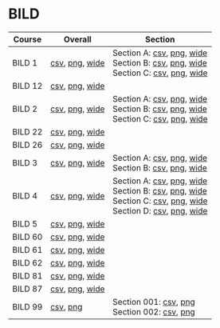 # BILD

| Course | Overall | Section |
| ------ | ------- | ------- |
| BILD 1 | [csv](https://github.com/UCSD-Historical-Enrollment-Data/2024Winter/blob/main/overall/BILD%201.csv), [png](https://raw.githubusercontent.com/UCSD-Historical-Enrollment-Data/2024Winter/main/plot_overall/BILD%201.png), [wide](https://raw.githubusercontent.com/UCSD-Historical-Enrollment-Data/2024Winter/main/plot_overall_wide/BILD%201.png) | Section A: [csv](https://github.com/UCSD-Historical-Enrollment-Data/2024Winter/blob/main/section/BILD%201_A.csv), [png](https://raw.githubusercontent.com/UCSD-Historical-Enrollment-Data/2024Winter/main/plot_section/BILD%201_A.png), [wide](https://raw.githubusercontent.com/UCSD-Historical-Enrollment-Data/2024Winter/main/plot_section_wide/BILD%201_A.png)<br>Section B: [csv](https://github.com/UCSD-Historical-Enrollment-Data/2024Winter/blob/main/section/BILD%201_B.csv), [png](https://raw.githubusercontent.com/UCSD-Historical-Enrollment-Data/2024Winter/main/plot_section/BILD%201_B.png), [wide](https://raw.githubusercontent.com/UCSD-Historical-Enrollment-Data/2024Winter/main/plot_section_wide/BILD%201_B.png)<br>Section C: [csv](https://github.com/UCSD-Historical-Enrollment-Data/2024Winter/blob/main/section/BILD%201_C.csv), [png](https://raw.githubusercontent.com/UCSD-Historical-Enrollment-Data/2024Winter/main/plot_section/BILD%201_C.png), [wide](https://raw.githubusercontent.com/UCSD-Historical-Enrollment-Data/2024Winter/main/plot_section_wide/BILD%201_C.png) |
| BILD 12 | [csv](https://github.com/UCSD-Historical-Enrollment-Data/2024Winter/blob/main/overall/BILD%2012.csv), [png](https://raw.githubusercontent.com/UCSD-Historical-Enrollment-Data/2024Winter/main/plot_overall/BILD%2012.png), [wide](https://raw.githubusercontent.com/UCSD-Historical-Enrollment-Data/2024Winter/main/plot_overall_wide/BILD%2012.png) |  |
| BILD 2 | [csv](https://github.com/UCSD-Historical-Enrollment-Data/2024Winter/blob/main/overall/BILD%202.csv), [png](https://raw.githubusercontent.com/UCSD-Historical-Enrollment-Data/2024Winter/main/plot_overall/BILD%202.png), [wide](https://raw.githubusercontent.com/UCSD-Historical-Enrollment-Data/2024Winter/main/plot_overall_wide/BILD%202.png) | Section A: [csv](https://github.com/UCSD-Historical-Enrollment-Data/2024Winter/blob/main/section/BILD%202_A.csv), [png](https://raw.githubusercontent.com/UCSD-Historical-Enrollment-Data/2024Winter/main/plot_section/BILD%202_A.png), [wide](https://raw.githubusercontent.com/UCSD-Historical-Enrollment-Data/2024Winter/main/plot_section_wide/BILD%202_A.png)<br>Section B: [csv](https://github.com/UCSD-Historical-Enrollment-Data/2024Winter/blob/main/section/BILD%202_B.csv), [png](https://raw.githubusercontent.com/UCSD-Historical-Enrollment-Data/2024Winter/main/plot_section/BILD%202_B.png), [wide](https://raw.githubusercontent.com/UCSD-Historical-Enrollment-Data/2024Winter/main/plot_section_wide/BILD%202_B.png)<br>Section C: [csv](https://github.com/UCSD-Historical-Enrollment-Data/2024Winter/blob/main/section/BILD%202_C.csv), [png](https://raw.githubusercontent.com/UCSD-Historical-Enrollment-Data/2024Winter/main/plot_section/BILD%202_C.png), [wide](https://raw.githubusercontent.com/UCSD-Historical-Enrollment-Data/2024Winter/main/plot_section_wide/BILD%202_C.png) |
| BILD 22 | [csv](https://github.com/UCSD-Historical-Enrollment-Data/2024Winter/blob/main/overall/BILD%2022.csv), [png](https://raw.githubusercontent.com/UCSD-Historical-Enrollment-Data/2024Winter/main/plot_overall/BILD%2022.png), [wide](https://raw.githubusercontent.com/UCSD-Historical-Enrollment-Data/2024Winter/main/plot_overall_wide/BILD%2022.png) |  |
| BILD 26 | [csv](https://github.com/UCSD-Historical-Enrollment-Data/2024Winter/blob/main/overall/BILD%2026.csv), [png](https://raw.githubusercontent.com/UCSD-Historical-Enrollment-Data/2024Winter/main/plot_overall/BILD%2026.png), [wide](https://raw.githubusercontent.com/UCSD-Historical-Enrollment-Data/2024Winter/main/plot_overall_wide/BILD%2026.png) |  |
| BILD 3 | [csv](https://github.com/UCSD-Historical-Enrollment-Data/2024Winter/blob/main/overall/BILD%203.csv), [png](https://raw.githubusercontent.com/UCSD-Historical-Enrollment-Data/2024Winter/main/plot_overall/BILD%203.png), [wide](https://raw.githubusercontent.com/UCSD-Historical-Enrollment-Data/2024Winter/main/plot_overall_wide/BILD%203.png) | Section A: [csv](https://github.com/UCSD-Historical-Enrollment-Data/2024Winter/blob/main/section/BILD%203_A.csv), [png](https://raw.githubusercontent.com/UCSD-Historical-Enrollment-Data/2024Winter/main/plot_section/BILD%203_A.png), [wide](https://raw.githubusercontent.com/UCSD-Historical-Enrollment-Data/2024Winter/main/plot_section_wide/BILD%203_A.png)<br>Section B: [csv](https://github.com/UCSD-Historical-Enrollment-Data/2024Winter/blob/main/section/BILD%203_B.csv), [png](https://raw.githubusercontent.com/UCSD-Historical-Enrollment-Data/2024Winter/main/plot_section/BILD%203_B.png), [wide](https://raw.githubusercontent.com/UCSD-Historical-Enrollment-Data/2024Winter/main/plot_section_wide/BILD%203_B.png) |
| BILD 4 | [csv](https://github.com/UCSD-Historical-Enrollment-Data/2024Winter/blob/main/overall/BILD%204.csv), [png](https://raw.githubusercontent.com/UCSD-Historical-Enrollment-Data/2024Winter/main/plot_overall/BILD%204.png), [wide](https://raw.githubusercontent.com/UCSD-Historical-Enrollment-Data/2024Winter/main/plot_overall_wide/BILD%204.png) | Section A: [csv](https://github.com/UCSD-Historical-Enrollment-Data/2024Winter/blob/main/section/BILD%204_A.csv), [png](https://raw.githubusercontent.com/UCSD-Historical-Enrollment-Data/2024Winter/main/plot_section/BILD%204_A.png), [wide](https://raw.githubusercontent.com/UCSD-Historical-Enrollment-Data/2024Winter/main/plot_section_wide/BILD%204_A.png)<br>Section B: [csv](https://github.com/UCSD-Historical-Enrollment-Data/2024Winter/blob/main/section/BILD%204_B.csv), [png](https://raw.githubusercontent.com/UCSD-Historical-Enrollment-Data/2024Winter/main/plot_section/BILD%204_B.png), [wide](https://raw.githubusercontent.com/UCSD-Historical-Enrollment-Data/2024Winter/main/plot_section_wide/BILD%204_B.png)<br>Section C: [csv](https://github.com/UCSD-Historical-Enrollment-Data/2024Winter/blob/main/section/BILD%204_C.csv), [png](https://raw.githubusercontent.com/UCSD-Historical-Enrollment-Data/2024Winter/main/plot_section/BILD%204_C.png), [wide](https://raw.githubusercontent.com/UCSD-Historical-Enrollment-Data/2024Winter/main/plot_section_wide/BILD%204_C.png)<br>Section D: [csv](https://github.com/UCSD-Historical-Enrollment-Data/2024Winter/blob/main/section/BILD%204_D.csv), [png](https://raw.githubusercontent.com/UCSD-Historical-Enrollment-Data/2024Winter/main/plot_section/BILD%204_D.png), [wide](https://raw.githubusercontent.com/UCSD-Historical-Enrollment-Data/2024Winter/main/plot_section_wide/BILD%204_D.png) |
| BILD 5 | [csv](https://github.com/UCSD-Historical-Enrollment-Data/2024Winter/blob/main/overall/BILD%205.csv), [png](https://raw.githubusercontent.com/UCSD-Historical-Enrollment-Data/2024Winter/main/plot_overall/BILD%205.png), [wide](https://raw.githubusercontent.com/UCSD-Historical-Enrollment-Data/2024Winter/main/plot_overall_wide/BILD%205.png) |  |
| BILD 60 | [csv](https://github.com/UCSD-Historical-Enrollment-Data/2024Winter/blob/main/overall/BILD%2060.csv), [png](https://raw.githubusercontent.com/UCSD-Historical-Enrollment-Data/2024Winter/main/plot_overall/BILD%2060.png), [wide](https://raw.githubusercontent.com/UCSD-Historical-Enrollment-Data/2024Winter/main/plot_overall_wide/BILD%2060.png) |  |
| BILD 61 | [csv](https://github.com/UCSD-Historical-Enrollment-Data/2024Winter/blob/main/overall/BILD%2061.csv), [png](https://raw.githubusercontent.com/UCSD-Historical-Enrollment-Data/2024Winter/main/plot_overall/BILD%2061.png), [wide](https://raw.githubusercontent.com/UCSD-Historical-Enrollment-Data/2024Winter/main/plot_overall_wide/BILD%2061.png) |  |
| BILD 62 | [csv](https://github.com/UCSD-Historical-Enrollment-Data/2024Winter/blob/main/overall/BILD%2062.csv), [png](https://raw.githubusercontent.com/UCSD-Historical-Enrollment-Data/2024Winter/main/plot_overall/BILD%2062.png), [wide](https://raw.githubusercontent.com/UCSD-Historical-Enrollment-Data/2024Winter/main/plot_overall_wide/BILD%2062.png) |  |
| BILD 81 | [csv](https://github.com/UCSD-Historical-Enrollment-Data/2024Winter/blob/main/overall/BILD%2081.csv), [png](https://raw.githubusercontent.com/UCSD-Historical-Enrollment-Data/2024Winter/main/plot_overall/BILD%2081.png), [wide](https://raw.githubusercontent.com/UCSD-Historical-Enrollment-Data/2024Winter/main/plot_overall_wide/BILD%2081.png) |  |
| BILD 87 | [csv](https://github.com/UCSD-Historical-Enrollment-Data/2024Winter/blob/main/overall/BILD%2087.csv), [png](https://raw.githubusercontent.com/UCSD-Historical-Enrollment-Data/2024Winter/main/plot_overall/BILD%2087.png), [wide](https://raw.githubusercontent.com/UCSD-Historical-Enrollment-Data/2024Winter/main/plot_overall_wide/BILD%2087.png) |  |
| BILD 99 | [csv](https://github.com/UCSD-Historical-Enrollment-Data/2024Winter/blob/main/overall/BILD%2099.csv), [png](https://raw.githubusercontent.com/UCSD-Historical-Enrollment-Data/2024Winter/main/plot_overall/BILD%2099.png) | Section 001: [csv](https://github.com/UCSD-Historical-Enrollment-Data/2024Winter/blob/main/section/BILD%2099_001.csv), [png](https://raw.githubusercontent.com/UCSD-Historical-Enrollment-Data/2024Winter/main/plot_section/BILD%2099_001.png)<br>Section 002: [csv](https://github.com/UCSD-Historical-Enrollment-Data/2024Winter/blob/main/section/BILD%2099_002.csv), [png](https://raw.githubusercontent.com/UCSD-Historical-Enrollment-Data/2024Winter/main/plot_section/BILD%2099_002.png) |
